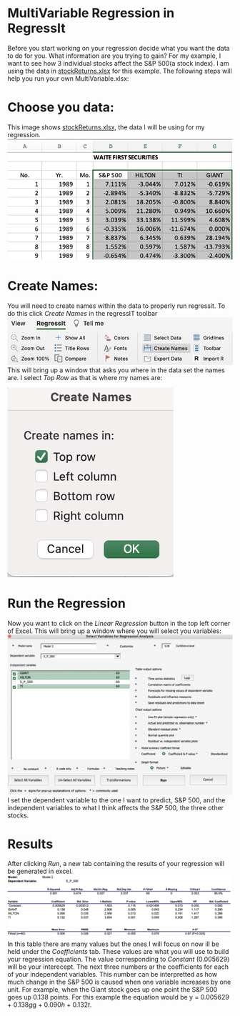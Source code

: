 # MultiVariable Regression in RegressIt

Before you start working on your regression decide what you want the data to do for you. What information are you trying to gain? For my example, I want to see how 3 individual stocks affect the S&P 500(a stock index). I am using the data in [stockReturns.xlsx](https://github.com/nmcdowell00/Data_Jam_Resources/blob/main/stockReturns.xlsx) for this example. The following steps will help you run your own MultiVariable.xlsx: 

# Choose you data:
This image shows [stockReturns.xlsx](https://github.com/nmcdowell00/Data_Jam_Resources/blob/main/stockReturns.xlsx),  the data I will be using for my regression.
![](images/columnms.png)

# Create Names:
You will need to create names within the data to properly run regressit. To do this click *Create Names* in the regressIT toolbar ![](images/createnames.png) This will bring up a window that asks you where in the data set the names are. I select *Top Row* as that is where my names are:

![](images/toprow.png)

# Run the Regression
Now you want to click on the *Linear Regression* button in the top left corner of Excel. This will bring up a window where you will select you variables: 
![](images/regressittable.png) I set the dependent variable to the one I want to predict, S&P 500, and the independent variables to what I think affects the S&P 500, the three other stocks. 

# Results
After clicking *Run*, a new tab containing the results of your regression will be generated in excel. ![](images/stats.png) In this table there are many values but the ones I will focus on now ill be held under the *Coefficients* tab. These values are what you will use to build your regression equation. The value corresponding to *Constant* (0.005629) will be your interecept. The next three numbers ar the coefficients for each of your independent variables. This number can be interpretted as how much change in the S&P 500 is caused when one variable increases by one unit. For example, when the Giant stock goes up one point the S&P 500 goes up 0.138 points. For this example the equation would be y = 0.005629 + 0.138*g*g + 0.090*h* + 0.132*t*. 


